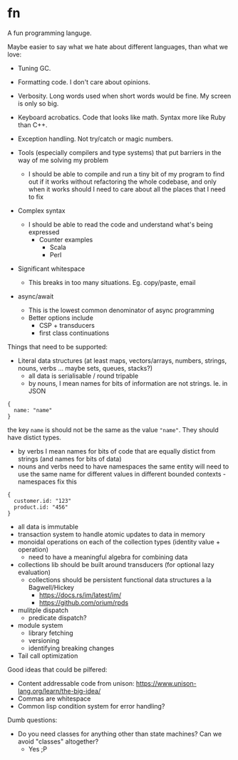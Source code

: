 # fn

A fun programming languge.

Maybe easier to say what we hate about different languages, than what we love:

* Tuning GC.
* Formatting code. I don't care about opinions.
* Verbosity. Long words used when short words would be fine. My screen is only so big.
* Keyboard acrobatics. Code that looks like math. Syntax more like Ruby than C++.
* Exception handling. Not try/catch or magic numbers.

* Tools (especially compilers and type systems) that put barriers in the way of me solving my problem
  * I should be able to compile and run a tiny bit of my program to find out if it works without refactoring the whole codebase, and only when it works should I need to care about all the places that I need to fix
* Complex syntax
  * I should be able to read the code and understand what's being expressed
    * Counter examples
      * Scala
      * Perl
* Significant whitespace
  * This breaks in too many situations. Eg. copy/paste, email
* async/await
  * This is the lowest common denominator of async programming
  * Better options include
    * CSP + transducers
    * first class continuations
  
Things that need to be supported:
* Literal data structures (at least maps, vectors/arrays, numbers, strings, nouns, verbs ... maybe sets, queues, stacks?)
  * all data is serialisable / round tripable
  * by nouns, I mean names for bits of information are not strings. Ie. in JSON
```
{
  name: "name"
}
```
the key `name` is should not be the same as the value `"name"`. They should have distict types.
   * by verbs I mean names for bits of code that are equally distict from strings (and names for bits of data)
   * nouns and verbs need to have namespaces the same entity will need to use the same name for different values in different bounded contexts - namespaces fix this
```
{
  customer.id: "123"
  product.id: "456"
}
```
   * all data is immutable
* transaction system to handle atomic updates to data in memory
* monoidal operations on each of the collection types (identity value + operation)
  * need to have a meaningful algebra for combining data
* collections lib should be built around transducers (for optional lazy evaluation)
  * collections should be persistent functional data structures a la Bagwell/Hickey
    * https://docs.rs/im/latest/im/
    * https://github.com/orium/rpds
* mulitple dispatch
  * predicate dispatch?
* module system
  * library fetching
  * versioning
  * identifying breaking changes
* Tail call optimization

Good ideas that could be pilfered:
* Content addressable code from unison: https://www.unison-lang.org/learn/the-big-idea/
* Commas are whitespace
* Common lisp condition system for error handling?

Dumb questions:
* Do you need classes for anything other than state machines? Can we avoid "classes" altogether?
  * Yes ;P
